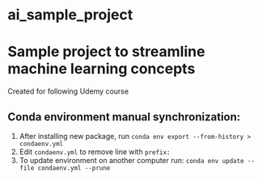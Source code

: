 # ai_sample_project
# Sample project to streamline machine learning concepts

Created for following Udemy course

## Conda environment manual synchronization:
 1. After installing new package, run `conda env export --from-history > condaenv.yml`
 2. Edit `condaenv.yml` to remove line with  `prefix:`
 3. To update environment on another computer run: `conda env update --file condaenv.yml --prune`
 
